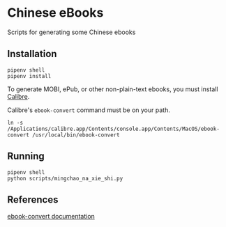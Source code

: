 # Chinese eBooks

Scripts for generating some Chinese ebooks

## Installation

```
pipenv shell
pipenv install
```

To generate MOBI, ePub, or other non-plain-text ebooks, you must install [Calibre](https://calibre-ebook.com/).

Calibre's `ebook-convert` command must be on your path.

```
ln -s /Applications/calibre.app/Contents/console.app/Contents/MacOS/ebook-convert /usr/local/bin/ebook-convert
```

## Running

```
pipenv shell
python scripts/mingchao_na_xie_shi.py
```

## References

[ebook-convert documentation](https://manual.calibre-ebook.com/generated/en/ebook-convert.html)
